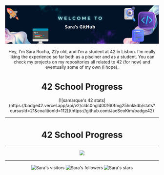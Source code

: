 <p align="center">
<img src="https://raw.githubusercontent.com/SaraIMRocha/SaraIMRocha/main/img/temp.png" width="700px">

<p align="center">
Hey, I'm Sara Rocha, 22y old, and I'm a student at 42 in Lisbon. I'm really liking the experience so far both as a pisciner and as a student. You can check my projects on my repositories all related to 42 (for now) and eventually some of my own (i hope).

<h1 style="text-align:center;">42 School Progress</h1>

<div align="center">
[![samarque's 42 stats](https://badge42.vercel.app/api/v2/cldc0ngl400160fmg25hnkkdb/stats?cursusId=21&coalitionId=112)](https://github.com/JaeSeoKim/badge42)
</div>

---

<h1 style="text-align:center;">42 School Progress</h1>

---

<div align="center">
<img src="https://github-readme-stats.vercel.app/api?username=SaraIMRocha&show_icons=true&theme=tokyonight"](https://github.com/SaraIMRocha/github-readme-stats)/>
</div>

---  
  
<p align="center">
<img alt="Sara's visitors" src="https://komarev.com/ghpvc/?username=SaraIMRocha&color=blue&style=flat&label=visitors" />
<img alt="Sara's followers" src="https://img.shields.io/github/followers/SaraIMRocha?color=blue" />
<img alt="Sara's stars" src="https://img.shields.io/github/stars/SaraIMRocha?color=blue" />
</p>
